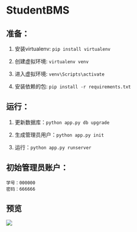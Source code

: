 # StudentBMS
## 准备：
1. 安装virtualenv:
`pip install virtualenv`

2. 创建虚拟环境:
`virtualenv venv`

3. 进入虚拟环境:
`venv\Scripts\activate`

4. 安装依赖的包:
`pip install -r requirements.txt`

## 运行：
1. 更新数据库：`python app.py db upgrade`

2. 生成管理员用户：`python app.py init`

3. 运行：`python app.py runserver`

## 初始管理员账户：
```
学号：000000
密码：666666
```

## 预览

![](https://wk8612.github.io/StudentBMS/static/view.jpg)
